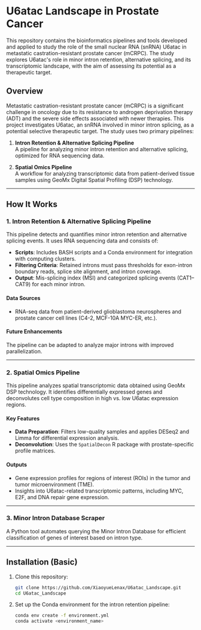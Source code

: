 # U6atac Landscape in Prostate Cancer

This repository contains the bioinformatics pipelines and tools developed and applied to study the role of the small nuclear RNA (snRNA) U6atac in metastatic castration-resistant prostate cancer (mCRPC). The study explores U6atac's role in minor intron retention, alternative splicing, and its transcriptomic landscape, with the aim of assessing its potential as a therapeutic target.

## Overview

Metastatic castration-resistant prostate cancer (mCRPC) is a significant challenge in oncology due to its resistance to androgen deprivation therapy (ADT) and the severe side effects associated with newer therapies. This project investigates U6atac, an snRNA involved in minor intron splicing, as a potential selective therapeutic target. The study uses two primary pipelines:

1. **Intron Retention & Alternative Splicing Pipeline**  
   A pipeline for analyzing minor intron retention and alternative splicing, optimized for RNA sequencing data.
   
2. **Spatial Omics Pipeline**  
   A workflow for analyzing transcriptomic data from patient-derived tissue samples using GeoMx Digital Spatial Profiling (DSP) technology.

---

## How It Works

### 1. **Intron Retention & Alternative Splicing Pipeline**
This pipeline detects and quantifies minor intron retention and alternative splicing events. It uses RNA sequencing data and consists of:

- **Scripts**: Includes BASH scripts and a Conda environment for integration with computing clusters.
- **Filtering Criteria**: Retained introns must pass thresholds for exon-intron boundary reads, splice site alignment, and intron coverage.
- **Output**: Mis-splicing index (MSI) and categorized splicing events (CAT1–CAT9) for each minor intron.

#### Data Sources
- RNA-seq data from patient-derived glioblastoma neurospheres and prostate cancer cell lines (C4-2, MCF-10A MYC-ER, etc.).

#### Future Enhancements
The pipeline can be adapted to analyze major introns with improved parallelization.

---

### 2. **Spatial Omics Pipeline**
This pipeline analyzes spatial transcriptomic data obtained using GeoMx DSP technology. It identifies differentially expressed genes and deconvolutes cell type composition in high vs. low U6atac expression regions.

#### Key Features
- **Data Preparation**: Filters low-quality samples and applies DESeq2 and Limma for differential expression analysis.
- **Deconvolution**: Uses the `SpatialDecon` R package with prostate-specific profile matrices.

#### Outputs
- Gene expression profiles for regions of interest (ROIs) in the tumor and tumor microenvironment (TME).
- Insights into U6atac-related transcriptomic patterns, including MYC, E2F, and DNA repair gene expression.

---

### 3. **Minor Intron Database Scraper**
A Python tool automates querying the Minor Intron Database for efficient classification of genes of interest based on intron type.

---

## Installation (Basic)

1. Clone this repository:
   ```bash
   git clone https://github.com/XiaoyueLenax/U6atac_Landscape.git
   cd U6atac_Landscape

2. Set up the Conda environment for the intron retention pipeline:
    ```bash
    conda env create -f environment.yml
    conda activate <environment_name>